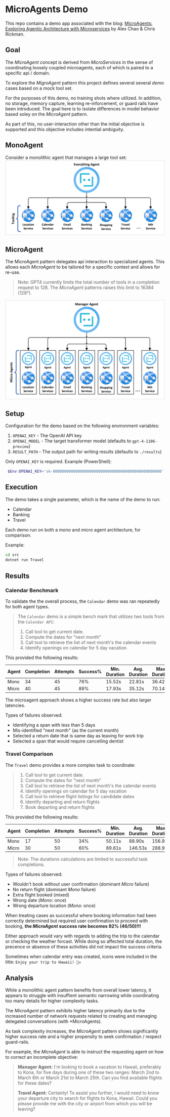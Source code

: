 # MicroAgents Demo
This repo contains a demo app associated with the blog: [MicroAgents: Exploring Agentic Architecture with Microservices](https://devblogs.microsoft.com/semantic-kernel/microagents-exploring-agentic-architecture-with-microservices/) by Alex Chao & Chris Rickman.

## Goal

The *MicroAgent* concept is derived from *MicroServices* in the sense of coordinating loosely coupled microagents, each of which is paired to a specific api / domain.

To explore the *MigroAgent* pattern this project defines several several _demo_ cases based on a mock tool set.

For the purposes of this demo, no training shots where utilized.
In addition, no storage, memory capture, learning re-inforcement, or guard rails have been introduced.
The goal here is to isolate differences in model behavior based soley on the *MicroAgent* pattern.

As part of this, no user-interaction other than the initial objective is supported and this objective includes intential ambiguity.

## MonoAgent
Consider a monolithic agent that manages a large tool set:
![A mono-agent](./.media/monoagents.png)

## MicroAgent

The MicroAgent pattern delegates api interaction to specialized agents.
This allows each *MicroAgent* to be tailored for a specific context and allows for re-use.

> Note: GPT4 currently limits the total number of tools in a completion request to 128.  The *MicroAgent* patterns raises this limit to 16384 (128²).

![A micro-agent](./.media/microagents.png)

## Setup
Configuration for the demo based on the following environment variables:

1. `OPENAI_KEY` - The OpenAI API key
1. `OPENAI_MODEL` - The target transformer model (defaults to `gpt-4-1106-preview`)
1. `RESULT_PATH` - The output path for writing results (defaults to `./results`)
 
Only `OPENAI_KEY` is required.  Example (PowerShell):

```powershell
 $Env:OPENAI_KEY='sk-000000000000000000000000000000000000000000000000'
```

## Execution
The demo takes a single parameter, which is the name of the demo to run:

- Calendar
- Banking
- Travel

Each demo run on both a *mono* and *micro* agent architecture, for comparison.

Example:

```cmd
cd src
dotnet run Travel
```

## Results

### Calendar Benchmark

To validate the the overall process, the `Calendar` demo was ran repeatedly for both agent types.

> The `Calendar` demo is a simple bench mark that utilizes two tools from the `Calendar API`:
> 1. Call tool to get current date.
> 1. Compute the dates for "next month"
> 1. Call tool to retrieve the list of next month's the calendar events
> 1. Identify openings on calendar for 5 day vacation

This provided the following results:

|Agent|Completion|Attempts|Success%|Min. Duration|Avg. Duration|Max. Duration|
|---|---|---|---|---|---|---|
|Mono|34|45|76%|15.52s|22.81s|36.42s|
|Micro|40|45|89%|17.93s|35.12s|70.14s|

The microagent approach shows a higher success rate but also larger latencies.

Types of failures observed:

- Identifying a span with less than 5 days
- Mis-identified "next month" (as the current month)
- Selected a return date that is same day as leaving for work trip
- Selected a span that would require cancelling dentist

### Travel Comparison

The `Travel` demo provides a more complex task to coordinate:

> 1. Call tool to get current date.
> 1. Compute the dates for "next month"
> 1. Call tool to retrieve the list of next month's the calendar events
> 1. Identify openings on calendar for 5 day vacation
> 1. Call tool to retrieve flight listings for candidate dates
> 1. Identify departing and return flights
> 1. Book departing and return flights

This provided the following results:

|Agent|Completion|Attempts|Success%|Min. Duration|Avg. Duration|Max. Duration|
|---|---|---|---|---|---|---|
|Mono|17|50|34%|50.11s|88.90s|156.95s|
|Micro|30|50|60%|89.61s|146.53s|288.97s|

> Note: The durations calculations are limited to successful task completions.

Types of failures observed:

- Wouldn't book without user confirmation (dominant _Micro_ failure)
- No return flight (dominant _Mono_ failure)
- Extra flight booked (mixed)
- Wrong date (_Mono_: once)
- Wrong departure location (_Mono_: once)

When treating cases as successful where booking information had been correctly determined but required user confirmation to proceed with booking, **the _MicroAgent_ success rate becomes 92% (46/50)!!!**

Either approach would vary with regards to adding the trip to the calendar or checking the weather forcast.  While doing so affected total duration, the precence or absence of these activities did not impact the success criteria.

Sometimes when calendar entry was created, icons were included in the title: `Enjoy your trip to Hawaii! 🌴✈️`

## Analysis

While a monolithic agent pattern benefits from overall lower latency, it appears to struggle with insuffient semantic narrowing while coordinating too many details for higher complexity tasks.

The *MicroAgent* pattern exhibits higher latency primarily due to the increased number of network requests related to creating and managing delegated conversations (with *MicroAgents).

As task complexity increases, the *MicroAgent* pattern shows significantly higher success rate and a higher propensity to seek confirmation / respect guard-rails.

For example, the *MicroAgent* is able to instruct the requesting agent on how to correct an incomplete objective:

> **Manager Agent:** I'm looking to book a vacation to Hawaii, preferably to Kona, for five days during one of these two ranges: March 2nd to March 6th or March 21st to March 25th. Can you find available flights for these dates?
>
> **Travel Agent:** Certainly! To assist you further, I would need to know your departure city to search for flights to Kona, Hawaii. Could you please provide me with the city or airport from which you will be leaving?
